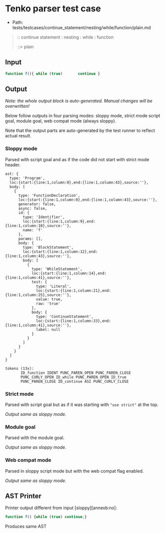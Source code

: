 # Tenko parser test case

- Path: tests/testcases/continue_statement/nesting/while/function/plain.md

> :: continue statement : nesting : while : function
>
> ::> plain

## Input

`````js
function f(){ while (true)       continue }
`````

## Output

_Note: the whole output block is auto-generated. Manual changes will be overwritten!_

Below follow outputs in four parsing modes: sloppy mode, strict mode script goal, module goal, web compat mode (always sloppy).

Note that the output parts are auto-generated by the test runner to reflect actual result.

### Sloppy mode

Parsed with script goal and as if the code did not start with strict mode header.

`````
ast: {
  type: 'Program',
  loc:{start:{line:1,column:0},end:{line:1,column:43},source:''},
  body: [
    {
      type: 'FunctionDeclaration',
      loc:{start:{line:1,column:0},end:{line:1,column:43},source:''},
      generator: false,
      async: false,
      id: {
        type: 'Identifier',
        loc:{start:{line:1,column:9},end:{line:1,column:10},source:''},
        name: 'f'
      },
      params: [],
      body: {
        type: 'BlockStatement',
        loc:{start:{line:1,column:12},end:{line:1,column:43},source:''},
        body: [
          {
            type: 'WhileStatement',
            loc:{start:{line:1,column:14},end:{line:1,column:41},source:''},
            test: {
              type: 'Literal',
              loc:{start:{line:1,column:21},end:{line:1,column:25},source:''},
              value: true,
              raw: 'true'
            },
            body: {
              type: 'ContinueStatement',
              loc:{start:{line:1,column:33},end:{line:1,column:41},source:''},
              label: null
            }
          }
        ]
      }
    }
  ]
}

tokens (13x):
       ID_function IDENT PUNC_PAREN_OPEN PUNC_PAREN_CLOSE
       PUNC_CURLY_OPEN ID_while PUNC_PAREN_OPEN ID_true
       PUNC_PAREN_CLOSE ID_continue ASI PUNC_CURLY_CLOSE
`````

### Strict mode

Parsed with script goal but as if it was starting with `"use strict"` at the top.

_Output same as sloppy mode._

### Module goal

Parsed with the module goal.

_Output same as sloppy mode._

### Web compat mode

Parsed in sloppy script mode but with the web compat flag enabled.

_Output same as sloppy mode._

## AST Printer

Printer output different from input [sloppy][annexb:no]:

````js
function f() {while (true) continue;}
````

Produces same AST
